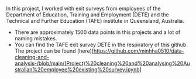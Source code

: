 In this project, I worked with exit surveys from employees of the Department of Education, Training and Employment (DETE) and the Technical and Further Education (TAFE) institute in Queensland, Australia. 
- There are approximately 1500 data points in this projects and a lot of naming mistakes. 
- You can find the TAFE exit survey DETE in the respiratory of this github.
The project can be found (here)[https://github.com/minhha0510/data-cleaning-and-analysis-/blob/main/(Project)%20cleaning%20and%20analysing%20Australian%20employee%20existing%20survey.ipynb]
